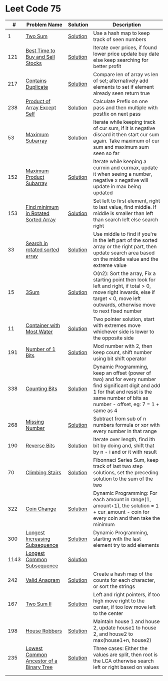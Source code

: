 # Leet Code 75


| #    | Problem Name                                                                                                             | Solution                                      | Description                                                                                                                                                                                      |
|------|--------------------------------------------------------------------------------------------------------------------------|-----------------------------------------------|--------------------------------------------------------------------------------------------------------------------------------------------------------------------------------------------------|
| 1    | [Two Sum](https://leetcode.com/problems/two-sum/)                                                                        | [Solution](two-sum.py)                        | Use a hash map to keep track of seen numbers                                                                                                                                                     |
| 121  | [Best Time to Buy and Sell Stocks](https://leetcode.com/problems/best-time-to-buy-and-sell-stock/)                       | [Solution](two-pointer.py)                    | Iterate over prices, if found lower price update buy date else keep searching for better profit                                                                                                  |
| 217  | [Contains Duplicate](https://leetcode.com/problems/contains-duplicate/)                                                  | [Solution](contains-duplicate.py)             | Compare len of array vs len of set; alternatively add elements to set if element already seen return true                                                                                        |
| 238  | [Product of Array Except Self](https://leetcode.com/problems/product-of-array-except-self/)                              | [Solution](product-of-array-except-self.py)   | Calculate Prefix on one pass and then multiple with postfix on next pass                                                                                                                         |
| 53   | [Maximum Subarray](https://leetcode.com/problems/maximum-subarray/)                                                      | [Solution](max-subarray.py)                   | Iterate while keeping track of cur sum, if it is negative discard it then start cur sum again. Take maximum of cur sum and maximum sum seen so far                                               |
| 152  | [Maximum Product Subarray](https://leetcode.com/problems/maximum-product-subarray/)                                      | [Solution](max-product-subarray.py)           | Iterate while keeping a curmin and curmax, update it when seeing a number, negative x negative will update in max being updated                                                                  |
| 153  | [Find minimum in Rotated Sorted Array](https://leetcode.com/problems/find-minimum-in-rotated-sorted-array/)              | [Solution](min-sorted-array.py)               | Set left to first element, right to last value, find middle. If middle is smaller than left than search left else search right                                                                   |
| 33   | [Search in rotated sorted array](https://leetcode.com/problems/search-in-rotated-sorted-array/)                          | [Solution](search-rotated-array.py)           | Use middle to find if you're in the left part of the sorted array or the right part, then update search area based on the middle value and the extreme value                                     |
| 15   | [3Sum](https://leetcode.com/problems/3sum/)                                                                              | [Solution](three-sum.py)                      | O(n2): Sort the array, Fix a starting point then look for left and right, if total > 0, move right inwards, else if target < 0, move left outwards, otherwise move to next fixed number          |
| 11   | [Container with Most Water](https://leetcode.com/problems/container-with-most-water/)                                    | [Solution](water-container.py)                | Two pointer solution, start with extremes move whichever side is lower to  the opposite side                                                                                                     |
| 191  | [Number of 1 Bits](https://leetcode.com/problems/number-of-1-bits/)                                                      | [Solution](hamming-weight.py)                 | Mod number with 2, then keep count, shift number using bit shift operator                                                                                                                        |
| 338  | [Counting Bits](https://leetcode.com/problems/counting-bits/)                                                            | [Solution](counting-bits.py)                  | Dynamic Programming, keep an offset (power of two) and for every number find significant digit and add 1 for that and resst is the same number of bits as number - offset, eg: 7 = 1 + same as 4 |
| 268  | [Missing Number](https://leetcode.com/problems/missing-number/)                                                          | [Solution](missing-number.py)                 | Subtract from sub of n numbers formula or xor with every number in that range                                                                                                                    |
| 190  | [Reverse Bits](https://leetcode.com/problems/reverse-bits/)                                                              | [Solution](reverse-bits.py)                   | Iterate over length, find ith bit by doing and, shift that by n - i and or it with result                                                                                                        |
| 70   | [Climbing Stairs](https://leetcode.com/problems/climbing-stairs/)                                                        | [Solution](climbing-stairs.py)                | Fibonnaci Series Sum, keep track of last two step solutions, set the preceding solution to the sum of the two                                                                                    |
| 322  | [Coin Change](https://leetcode.com/problems/coin-change/)                                                                | [Solution](coin-change.py)                    | Dynamic Programming: For each amount in range(1, amount+1), the solution = 1 + cur_amount - coin for every coin and then take the minimum                                                        |
| 300  | [Longest Increasing Subsequence](https://leetcode.com/problems/longest-increasing-subsequence/)                          | [Solution](longest-increasing-subsequence.py) | Dynamic Programming, starting with the last element try to add elements                                                                                                                          |
| 1143 | [Longest Common Subsequence](https://leetcode.com/problems/longest-common-subsequence/)                                  | [Solution](longest-common-subsequence.py)     |                                                                                                                                                                                                  |
| 242  | [Valid Anagram](https://leetcode.com/problems/valid-anagram/)                                                            | [Solution](valid-anagram.py)                  | Create a hash map of the counts for each character, or sort the strings                                                                                                                          |
| 167  | [Two Sum II](https://leetcode.com/problems/two-sum-ii-input-array-is-sorted/)                                            | [Solution](two-sum-ii.py)                     | Left and right pointers, if too high move right to the center, if too low move left to the center                                                                                                |
| 198  | [House Robbers](https://leetcode.com/problems/house-robber/)                                                             | [Solution](house-robbers.py)                  | Maintain house 1 and house 2, update house1 to house 2, and house2 to max(house1+n, house2)                                                                                                      |
| 235  | [Lowest Common Ancestor of a Binary Tree](https://leetcode.com/problems/lowest-common-ancestor-of-a-binary-search-tree/) | [Solution](lowest-common-ancestor-bst.py)     | Three cases: Either the values are split, then root is the LCA otherwise search left or right based on values                                                                                    |
|      |                                                                                                                          |                                               |                                                                                                                                                                                                  |
|      |                                                                                                                          |                                               |                                                                                                                                                                                                  |

